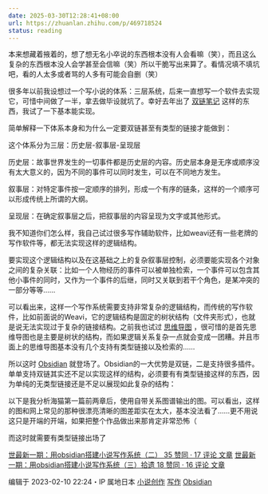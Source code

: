 ```yaml
---
date: 2025-03-30T12:28:41+08:00
url: https://zhuanlan.zhihu.com/p/469718524
status: reading
---
```

本来想藏着掖着的，想了想无名小卒说的东西根本没有人会看嘛（笑），而且这么复杂的东西根本没人会学甚至会信嘛（笑）所以干脆写出来算了。看情况填不填坑吧，看的人太多或者骂的人多有可能会自删（笑）

很多年以前我设想过一个写小说的体系：三层系统，后来一直想写一个软件去实现它，可惜中间做了一半，拿去做毕设就坑了。幸好去年出了 [双链笔记](https://zhida.zhihu.com/search?content_id=192512982&content_type=Article&match_order=1&q=%E5%8F%8C%E9%93%BE%E7%AC%94%E8%AE%B0&zhida_source=entity) 这样的东西，我试了一下基本能实现。

简单解释一下体系本身和为什么一定要双链甚至有类型的链接才能做到：

这个体系分为三层：历史层-叙事层-呈现层

历史层：故事世界发生的一切事件都是历史层的内容。历史层本身是无序或顺序没有太大意义的，因为不同的事件可以同时发生，可以在不同地方发生。

叙事层：对特定事件按一定顺序的排列，形成一个有序的链条，这样的一个顺序可以形成传统上所谓的大纲。

呈现层：在确定叙事层之后，把叙事层的内容呈现为文字或其他形式。

我不知道你们怎么样，我自己试过很多写作辅助软件，比如weavi还有一些老牌的写作软件等，都无法实现这样的逻辑结构。

要实现这个逻辑结构以及在这基础之上的复杂叙事层控制，必须要能实现各个对象之间的复杂关联：比如一个人物经历的事件可以被单独检索，一个事件可以包含其他小事件的同时，又作为一个事件的后继，同时又关联到若干个角色，是某冲突的一部分等等……

可以看出来，这样一个写作系统需要支持非常复杂的逻辑结构，而传统的写作软件，比如前面说的Weavi，它的逻辑结构是固定的树状结构（文件夹形式），也就是说无法实现过于复杂的链接结构。之前我也试过 [思维导图](https://zhida.zhihu.com/search?content_id=192512982&content_type=Article&match_order=1&q=%E6%80%9D%E7%BB%B4%E5%AF%BC%E5%9B%BE&zhida_source=entity) ，很可惜的是首先思维导图也是主要是树状的结构，而如果逻辑关系复杂一点就会变成一团糟。并且市面上的思维导图基本没有几个支持有类型链接以及检索的……

所以这时 [Obsidian](https://zhida.zhihu.com/search?content_id=192512982&content_type=Article&match_order=1&q=Obsidian&zhida_source=entity) 就登场了。Obsidian的一大优势是双链，二是支持很多插件。单单支持双链其实还不足以实现这样的结构，必须要有有类型链接这样的东西，因为单纯的无类型链接还是不足以展现如此复杂的结构：

以下是我分析海猫第一篇前两章后，使用自带关系图谱输出的图。可以看出，这样的图和网上常见的那种很漂亮清晰的图差距实在太大，基本没法看了……更不用说这只是开端的开端，如果把整个作品做出来那肯定非常恐怖（

而这时就需要有类型链接出场了

[世最新一期：用obsidian搭建小说写作系统（二） 35 赞同 · 17 评论 文章](https://zhuanlan.zhihu.com/p/470026462) [世最新一期：用obsidian搭建小说写作系统（三）拾遗 18 赞同 · 16 评论 文章](https://zhuanlan.zhihu.com/p/471571381)

编辑于 2023-02-10 22:24・IP 属地日本 [小说创作](https://www.zhihu.com/topic/19615372) [写作](https://www.zhihu.com/topic/19552516) [Obsidian](https://www.zhihu.com/topic/21349840)